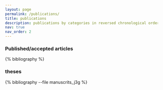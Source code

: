 ```yaml
---
layout: page
permalink: /publications/
title: publications
description: publications by categories in reversed chronological order.
nav: true
nav_order: 2
---
```


### Published/accepted articles


<div class="publications">

{% bibliography %}

</div>


### theses


<div class="publications">

{% bibliography --file manuscrits_j3g %}

</div>